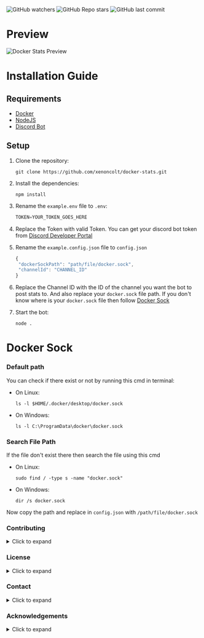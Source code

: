 ![GitHub watchers](https://img.shields.io/github/watchers/xenoncolt/docker-stats?style=for-the-badge)  ![GitHub Repo stars](https://img.shields.io/github/stars/xenoncolt/docker-stats?style=for-the-badge) ![GitHub last commit](https://img.shields.io/github/last-commit/xenoncolt/docker-stats?style=for-the-badge)


# Preview
![Docker Stats Preview](https://cdn.discordapp.com/attachments/832180255103385650/1113222019539017728/image.png)


# Installation Guide
## Requirements

- [Docker](https://www.docker.com/)
- [NodeJS](https://nodejs.org/en)
- [Discord Bot](https://discord.com/developers/applications)


## Setup

1. Clone the repository:
    ``` 
    git clone https://github.com/xenoncolt/docker-stats.git
    ```
2. Install the dependencies:
    ```
    npm install
    ```
3. Rename the `example.env` file to `.env`:
    ```js
    TOKEN=YOUR_TOKEN_GOES_HERE
    ```
4. Replace the Token with valid Token. You can get your discord bot token from [Discord Developer Portal](https://discord.com/developers/applications)
5. Rename the `example.config.json` file to `config.json`
   ```js
   {
    "dockerSockPath": "path/file/docker.sock",
    "channelId": "CHANNEL_ID"
   }
   ```
6. Replace the Channel ID with the ID of the channel you want the bot to post stats to. And also replace your `docker.sock` file path. If you don't know where is your `docker.sock` file then follow [Docker Sock](#docker-sock)

7. Start the bot:
   ```
   node .
   ```


# Docker Sock
### Default path
You can check if there exist or not by running this cmd in terminal:
- On Linux:
    ```
    ls -l $HOME/.docker/desktop/docker.sock
    ```
- On Windows:
    ```
    ls -l C:\ProgramData\docker\docker.sock
    ```
### Search File Path
If the file don't exist there then search the file using this cmd 
- On Linux:
  ```
  sudo find / -type s -name "docker.sock"
  ```
- On Windows:
  ```
  dir /s docker.sock
  ```
Now copy the path and replace in `config.json` with `/path/file/docker.sock`
### Contributing
<details>
<summary>Click to expand</summary>

Pull requests are welcome. For major changes, please open an issue first to discuss what you would like to change.
Please make sure to update tests as appropriate.
</details>

### License
<details>
<summary>Click to expand</summary>

[MIT](https://choosealicense.com/licenses/mit/)
</details>

### Contact
<details>
<summary>Click to expand </summary>

If you have any questions, comments, or concerns, please contact me on Discord: `Xenon Colt#8969`
</details>

### Acknowledgements
<details>
<summary>Click to expand</summary>


- [Discord.js](https://discord.js.org/)

- [Docker Stats](https://docs.docker.com/engine/reference/commandline/stats/)

